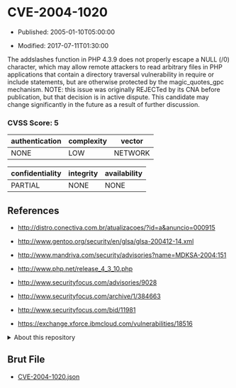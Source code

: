 # CVE-2004-1020

- Published: 2005-01-10T05:00:00

- Modified: 2017-07-11T01:30:00

The addslashes function in PHP 4.3.9 does not properly escape a NULL (/0) character, which may allow remote attackers to read arbitrary files in PHP applications that contain a directory traversal vulnerability in require or include statements, but are otherwise protected by the magic_quotes_gpc mechanism.  NOTE: this issue was originally REJECTed by its CNA before publication, but that decision is in active dispute.  This candidate may change significantly in the future as a result of further discussion.

### CVSS Score: **5**

| authentication | complexity | vector |
| --- | --- | --- |
| NONE | LOW | NETWORK |

| confidentiality | integrity | availability |
| --- | --- | --- |
| PARTIAL | NONE | NONE |

## References

* http://distro.conectiva.com.br/atualizacoes/?id=a&anuncio=000915

* http://www.gentoo.org/security/en/glsa/glsa-200412-14.xml

* http://www.mandriva.com/security/advisories?name=MDKSA-2004:151

* http://www.php.net/release_4_3_10.php

* http://www.securityfocus.com/advisories/9028

* http://www.securityfocus.com/archive/1/384663

* http://www.securityfocus.com/bid/11981

* https://exchange.xforce.ibmcloud.com/vulnerabilities/18516

<details>
<summary>About this repository</summary> 

  This repository is part of the project [Live Hack CVE](https://github.com/Live-Hack-CVE). Main website can be found [www.live-hack.org](https://www.live-hack.org) 
  
  Made by [Sn0wAlice](https://github.com/Sn0wAlice) for the people that care about security and need to have a feed of the latest CVEs. Hope you enjoy it, don't forget to star the repo and follow me on [Twitter](https://twitter.com/Sn0wAlice) and [Github](https://github.com/Sn0wAlice). And that is my [personnal website](https://www.alice-snow.me/)

  - [Home Page](https://github.com/Live-Hack-CVE)
  - [Framework](https://github.com/Live-Hack-CVE/cve-framework)
  - [CVE database](https://github.com/Live-Hack-CVE/full_database)
  - [Changelog](https://github.com/Live-Hack-CVE/Changelog)
</details>

## Brut File

* [CVE-2004-1020.json](https://raw.githubusercontent.com/Live-Hack-CVE/full_database/main/cves/2004/CVE-2004-1020.json)

